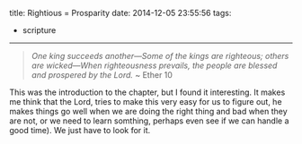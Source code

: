 title: Rightious = Prosparity
date: 2014-12-05 23:55:56
tags: 
- scripture
---

> _One king succeeds another—Some of the kings are righteous; others are wicked—When righteousness prevails, the people are blessed and prospered by the Lord._ 
> ~ Ether 10

This was the introduction to the chapter, but I found it interesting. It makes me think that the Lord, tries to make this very easy for us to figure out, he makes things go well when we are doing the right thing and bad when they are not, or we need to learn somthing, perhaps even see if we can handle a good time). We just have to look for it. 


